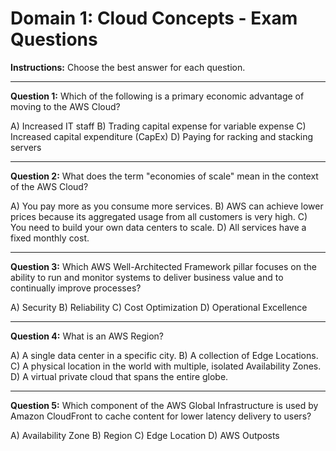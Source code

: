 # Domain 1: Cloud Concepts - Exam Questions

**Instructions:** Choose the best answer for each question.

---

**Question 1:** Which of the following is a primary economic advantage of moving to the AWS Cloud?

A) Increased IT staff
B) Trading capital expense for variable expense
C) Increased capital expenditure (CapEx)
D) Paying for racking and stacking servers

---

**Question 2:** What does the term "economies of scale" mean in the context of the AWS Cloud?

A) You pay more as you consume more services.
B) AWS can achieve lower prices because its aggregated usage from all customers is very high.
C) You need to build your own data centers to scale.
D) All services have a fixed monthly cost.

---

**Question 3:** Which AWS Well-Architected Framework pillar focuses on the ability to run and monitor systems to deliver business value and to continually improve processes?

A) Security
B) Reliability
C) Cost Optimization
D) Operational Excellence

---

**Question 4:** What is an AWS Region?

A) A single data center in a specific city.
B) A collection of Edge Locations.
C) A physical location in the world with multiple, isolated Availability Zones.
D) A virtual private cloud that spans the entire globe.

---

**Question 5:** Which component of the AWS Global Infrastructure is used by Amazon CloudFront to cache content for lower latency delivery to users?

A) Availability Zone
B) Region
C) Edge Location
D) AWS Outposts